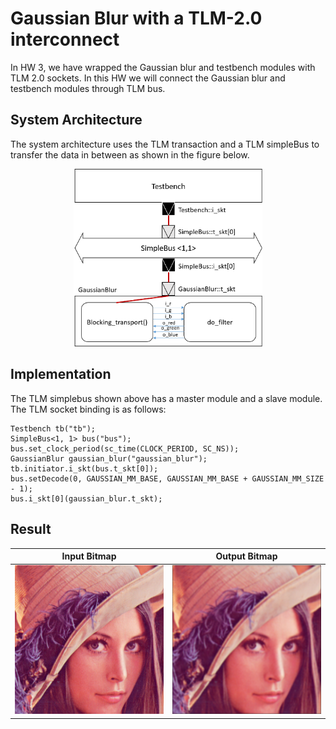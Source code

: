 # Gaussian Blur with a TLM-2.0 interconnect

In HW 3, we have wrapped the Gaussian blur and testbench modules with TLM 2.0 sockets. In this HW we will connect the Gaussian blur and testbench modules through TLM bus.

## System Architecture

The system architecture uses the TLM transaction and a TLM simpleBus to transfer the data in between as shown in the figure below.

<div align="center"> <img src="hw4.png" width="60%"/> </div>

## Implementation

The TLM simplebus shown above has a master module and a slave module. The TLM socket binding is as follows:

    Testbench tb("tb");
    SimpleBus<1, 1> bus("bus");
    bus.set_clock_period(sc_time(CLOCK_PERIOD, SC_NS));
    GaussianBlur gaussian_blur("gaussian_blur");
    tb.initiator.i_skt(bus.t_skt[0]);
    bus.setDecode(0, GAUSSIAN_MM_BASE, GAUSSIAN_MM_BASE + GAUSSIAN_MM_SIZE - 1);
    bus.i_skt[0](gaussian_blur.t_skt);

## Result

|Input Bitmap | Output Bitmap|
|---------------|---------------|
|![i](lena_std_short.bmp)|![o](out.bmp)|
